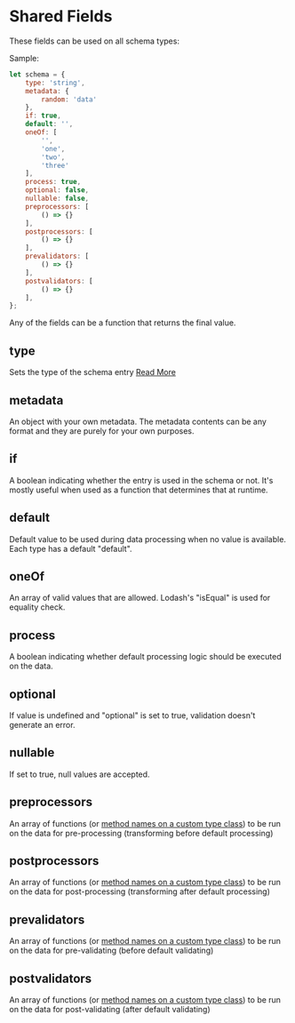 # Shared Fields
These fields can be used on all schema types:

Sample:
```js
let schema = {
	type: 'string',
	metadata: {
		random: 'data'
	},
	if: true,
	default: '',
	oneOf: [
		'',
		'one',
		'two',
		'three'
	],
	process: true,
	optional: false,
	nullable: false,
	preprocessors: [
		() => {}
	],
	postprocessors: [
		() => {}
	],
	prevalidators: [
		() => {}
	],
	postvalidators: [
		() => {}
	],
};
```

Any of the fields can be a function that returns the final value.

## type
Sets the type of the schema entry
[Read More](types/index.md)

## metadata
An object with your own metadata. The metadata contents can be any format and
they are purely for your own purposes.

## if
A boolean indicating whether the entry is used in the schema or not.
It's mostly useful when used as a function that determines that at runtime.

## default
Default value to be used during data processing when no value is available.
Each type has a default "default".

## oneOf
An array of valid values that are allowed. Lodash's "isEqual" is used for equality check.

## process
A boolean indicating whether default processing logic should be executed on the data.

## optional
If value is undefined and "optional" is set to true, validation doesn't generate an error.

## nullable
If set to true, null values are accepted.

## preprocessors
An array of functions (or [method names on a custom type class](custom.md)) to be run on the data for pre-processing (transforming before default processing)

## postprocessors
An array of functions (or [method names on a custom type class](custom.md)) to be run on the data for post-processing (transforming after default processing)

## prevalidators
An array of functions (or [method names on a custom type class](custom.md)) to be run on the data for pre-validating (before default validating)

## postvalidators
An array of functions (or [method names on a custom type class](custom.md)) to be run on the data for post-validating (after default validating)